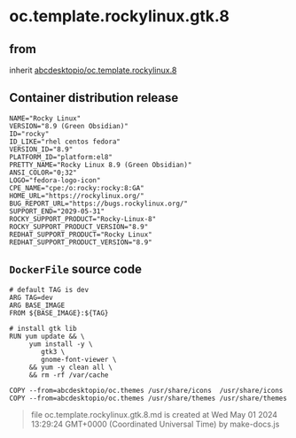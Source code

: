 # oc.template.rockylinux.gtk.8
## from
 inherit [abcdesktopio/oc.template.rockylinux.8](../oc.template.rockylinux.8)
## Container distribution release


``` 
NAME="Rocky Linux"
VERSION="8.9 (Green Obsidian)"
ID="rocky"
ID_LIKE="rhel centos fedora"
VERSION_ID="8.9"
PLATFORM_ID="platform:el8"
PRETTY_NAME="Rocky Linux 8.9 (Green Obsidian)"
ANSI_COLOR="0;32"
LOGO="fedora-logo-icon"
CPE_NAME="cpe:/o:rocky:rocky:8:GA"
HOME_URL="https://rockylinux.org/"
BUG_REPORT_URL="https://bugs.rockylinux.org/"
SUPPORT_END="2029-05-31"
ROCKY_SUPPORT_PRODUCT="Rocky-Linux-8"
ROCKY_SUPPORT_PRODUCT_VERSION="8.9"
REDHAT_SUPPORT_PRODUCT="Rocky Linux"
REDHAT_SUPPORT_PRODUCT_VERSION="8.9"

```



## `DockerFile` source code

``` 
# default TAG is dev
ARG TAG=dev
ARG BASE_IMAGE
FROM ${BASE_IMAGE}:${TAG} 

# install gtk lib
RUN yum update && \
     yum install -y \
        gtk3 \
        gnome-font-viewer \
     && yum -y clean all \
     && rm -rf /var/cache

COPY --from=abcdesktopio/oc.themes /usr/share/icons  /usr/share/icons
COPY --from=abcdesktopio/oc.themes /usr/share/themes /usr/share/themes

```



> file oc.template.rockylinux.gtk.8.md is created at Wed May 01 2024 13:29:24 GMT+0000 (Coordinated Universal Time) by make-docs.js
